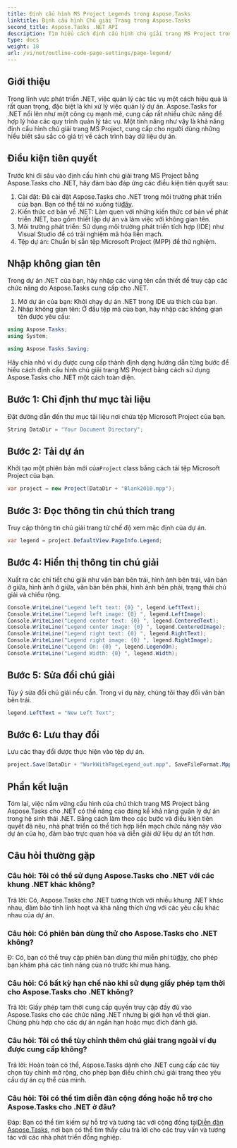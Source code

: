 ```yaml
---
title: Định cấu hình MS Project Legends trong Aspose.Tasks
linktitle: Định cấu hình Chú giải Trang trong Aspose.Tasks
second_title: Aspose.Tasks .NET API
description: Tìm hiểu cách định cấu hình chú giải trang MS Project trong .NET bằng Aspose.Tasks để quản lý dự án hiệu quả. Hướng dẫn từng bước được cung cấp.
type: docs
weight: 18
url: /vi/net/outline-code-page-settings/page-legend/
---
```

## Giới thiệu
Trong lĩnh vực phát triển .NET, việc quản lý các tác vụ một cách hiệu quả là rất quan trọng, đặc biệt là khi xử lý việc quản lý dự án. Aspose.Tasks for .NET nổi lên như một công cụ mạnh mẽ, cung cấp rất nhiều chức năng để hợp lý hóa các quy trình quản lý tác vụ. Một tính năng như vậy là khả năng định cấu hình chú giải trang MS Project, cung cấp cho người dùng những hiểu biết sâu sắc có giá trị về cách trình bày dữ liệu dự án.
## Điều kiện tiên quyết
Trước khi đi sâu vào định cấu hình chú giải trang MS Project bằng Aspose.Tasks cho .NET, hãy đảm bảo đáp ứng các điều kiện tiên quyết sau:
1. Cài đặt: Đã cài đặt Aspose.Tasks cho .NET trong môi trường phát triển của bạn. Bạn có thể tải nó xuống từ[đây](https://releases.aspose.com/tasks/net/).
2. Kiến thức cơ bản về .NET: Làm quen với những kiến thức cơ bản về phát triển .NET, bao gồm thiết lập dự án và làm việc với không gian tên.
3. Môi trường phát triển: Sử dụng môi trường phát triển tích hợp (IDE) như Visual Studio để có trải nghiệm mã hóa liền mạch.
4. Tệp dự án: Chuẩn bị sẵn tệp Microsoft Project (MPP) để thử nghiệm.

## Nhập không gian tên
Trong dự án .NET của bạn, hãy nhập các vùng tên cần thiết để truy cập các chức năng do Aspose.Tasks cung cấp cho .NET.
1. Mở dự án của bạn: Khởi chạy dự án .NET trong IDE ưa thích của bạn.
2. Nhập không gian tên: Ở đầu tệp mã của bạn, hãy nhập các không gian tên được yêu cầu:
```csharp
using Aspose.Tasks;
using System;

using Aspose.Tasks.Saving;
```
Hãy chia nhỏ ví dụ được cung cấp thành định dạng hướng dẫn từng bước để hiểu cách định cấu hình chú giải trang MS Project bằng cách sử dụng Aspose.Tasks cho .NET một cách toàn diện.

## Bước 1: Chỉ định thư mục tài liệu
Đặt đường dẫn đến thư mục tài liệu nơi chứa tệp Microsoft Project của bạn.

```csharp
String DataDir = "Your Document Directory";
```
## Bước 2: Tải dự án
 Khởi tạo một phiên bản mới của`Project` class bằng cách tải tệp Microsoft Project của bạn.

```csharp
var project = new Project(DataDir + "Blank2010.mpp");
```
## Bước 3: Đọc thông tin chú thích trang
Truy cập thông tin chú giải trang từ chế độ xem mặc định của dự án.

```csharp
var legend = project.DefaultView.PageInfo.Legend;
```
## Bước 4: Hiển thị thông tin chú giải
Xuất ra các chi tiết chú giải như văn bản bên trái, hình ảnh bên trái, văn bản ở giữa, hình ảnh ở giữa, văn bản bên phải, hình ảnh bên phải, trạng thái chú giải và chiều rộng.

```csharp
Console.WriteLine("Legend left text: {0} ", legend.LeftText);
Console.WriteLine("Legend left image: {0} ", legend.LeftImage);
Console.WriteLine("Legend center text: {0} ", legend.CenteredText);
Console.WriteLine("Legend center image: {0} ", legend.CenteredImage);
Console.WriteLine("Legend right text: {0} ", legend.RightText);
Console.WriteLine("Legend right image: {0} ", legend.RightImage);
Console.WriteLine("Legend On: {0} ", legend.LegendOn);
Console.WriteLine("Legend Width: {0} ", legend.Width);
```
## Bước 5: Sửa đổi chú giải
Tùy ý sửa đổi chú giải nếu cần. Trong ví dụ này, chúng tôi thay đổi văn bản bên trái.

```csharp
legend.LeftText = "New Left Text";
```
## Bước 6: Lưu thay đổi
Lưu các thay đổi được thực hiện vào tệp dự án.

```csharp
project.Save(DataDir + "WorkWithPageLegend_out.mpp", SaveFileFormat.Mpp);
```

## Phần kết luận
Tóm lại, việc nắm vững cấu hình của chú thích trang MS Project bằng Aspose.Tasks cho .NET có thể nâng cao đáng kể khả năng quản lý dự án trong hệ sinh thái .NET. Bằng cách làm theo các bước và điều kiện tiên quyết đã nêu, nhà phát triển có thể tích hợp liền mạch chức năng này vào dự án của họ, đảm bảo trực quan hóa và diễn giải dữ liệu dự án tốt hơn.
## Câu hỏi thường gặp
### Câu hỏi: Tôi có thể sử dụng Aspose.Tasks cho .NET với các khung .NET khác không?
Trả lời: Có, Aspose.Tasks cho .NET tương thích với nhiều khung .NET khác nhau, đảm bảo tính linh hoạt và khả năng thích ứng với các yêu cầu khác nhau của dự án.
### Câu hỏi: Có phiên bản dùng thử cho Aspose.Tasks cho .NET không?
 Đ: Có, bạn có thể truy cập phiên bản dùng thử miễn phí từ[đây](https://releases.aspose.com/), cho phép bạn khám phá các tính năng của nó trước khi mua hàng.
### Câu hỏi: Có bất kỳ hạn chế nào khi sử dụng giấy phép tạm thời cho Aspose.Tasks cho .NET không?
Trả lời: Giấy phép tạm thời cung cấp quyền truy cập đầy đủ vào Aspose.Tasks cho các chức năng .NET nhưng bị giới hạn về thời gian. Chúng phù hợp cho các dự án ngắn hạn hoặc mục đích đánh giá.
### Câu hỏi: Tôi có thể tùy chỉnh thêm chú giải trang ngoài ví dụ được cung cấp không?
Trả lời: Hoàn toàn có thể, Aspose.Tasks dành cho .NET cung cấp các tùy chọn tùy chỉnh mở rộng, cho phép bạn điều chỉnh chú giải trang theo yêu cầu dự án cụ thể của mình.
### Câu hỏi: Tôi có thể tìm diễn đàn cộng đồng hoặc hỗ trợ cho Aspose.Tasks cho .NET ở đâu?
 Đáp: Bạn có thể tìm kiếm sự hỗ trợ và tương tác với cộng đồng tại[Diễn đàn Aspose.Tasks](https://forum.aspose.com/c/tasks/15), nơi bạn có thể tìm thấy câu trả lời cho các truy vấn và tương tác với các nhà phát triển đồng nghiệp.